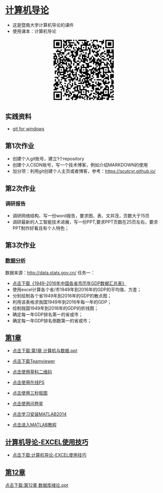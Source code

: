 # [计算机导论](https://github.com/scutcyr/jida_teaching/tree/master/jisuanjidaolun)
- 这是暨南大学计算机导论的课件
- 使用课本：计算机导论
<p align="center"><img width="40%" src="https://github.com/scutcyr/jida_teaching/blob/master/jisuanjidaolun/jisuanjidaolun.png" /></p>

## 实践资料
- [git for windows](https://desktop.github.com/)

## 第1次作业
- 创建个人git账号，建立1个repository
- 创建个人CSDN账号，写一个技术博客，例如介绍MARKDOWN的使用
- 加分项：利用git创建个人主页或者博客，参考：https://scutcyr.github.io/

## 第2次作业
### 调研报告
- 调研网络结构、写一份word报告，要求图、表、文并茂，页数大于15页
- 调研最新的人工智能技术进展，写一份PPT,要求PPT页数在25页左右，要求PPT制作好看且有个人特色；
## 第3次作业
### [数据分析](https://github.com/scutcyr/jida_teaching/blob/master/shuliangfangfa/readme.md)
数据来源：http://data.stats.gov.cn/
任务一：
- [点击下载《1949-2016年中国各省市历年GDP数据汇总表》](https://github.com/scutcyr/jida_teaching/raw/master/shuliangfangfa/1949-2016%E5%B9%B4%E4%B8%AD%E5%9B%BD%E5%90%84%E7%9C%81%E5%B8%82%E5%8E%86%E5%B9%B4GDP%E6%95%B0%E6%8D%AE%E6%B1%87%E6%80%BB%E8%A1%A8.xlsx)
- 使用excel计算各个省/市1949年到2016年的GDP的平均值、方差；
- 分别绘制各个省1949年到2016年的GDP的散点图；
- 利用该表格求我国1949年到2016年每一年的GDP；
- 绘制我国1949年到2016年的GDP的折线图；
- 确定每一年GDP排名第一的省或市；
- 确定每一年GDP排名倒数第一的省或市；


## [第1章](https://github.com/scutcyr/jida_teaching/blob/master/jisuanjidaolun/%E7%AC%AC1%E7%AB%A0%20%E8%AE%A1%E7%AE%97%E6%9C%BA%E4%B8%8E%E6%95%B0%E6%8D%AE.pdf)
  - [点击下载:第1章 计算机与数据.ppt](https://github.com/scutcyr/jida_teaching/raw/master/jisuanjidaolun/%E7%AC%AC1%E7%AB%A0%20%E8%AE%A1%E7%AE%97%E6%9C%BA%E4%B8%8E%E6%95%B0%E6%8D%AE.pdf)
  
  - [点击下载Teamviewer](https://tv-static-net.oss-cn-beijing.aliyuncs.com/download/tv14/TeamViewer_Setup.exe)
  
  - [点击使用草料二维码](https://cli.im/url)
  
  - [点击使用在线PS](https://www.uupoop.com/)
  
  - [点击使用三秒抠图](https://www.gaoding.com/koutu?hmsr=ps_menu)
  
  - [点击使用问卷星](https://www.wjx.cn/)
  
  - [点击学习安装MATLAB2014](https://mp.weixin.qq.com/s/_5ob6wJChbFXmz4UKO3KKw)
  
  - [点击进入MATLAB教程](https://ww2.mathworks.cn/help/matlab/getting-started-with-matlab.html)
  
  
## [计算机导论-EXCEL使用技巧](https://github.com/scutcyr/jida_teaching/blob/master/jisuanjidaolun/%E8%AE%A1%E7%AE%97%E6%9C%BA%E5%AF%BC%E8%AE%BA-EXCEL%E4%BD%BF%E7%94%A8%E6%8A%80%E5%B7%A7.pdf)
  - [点击下载:计算机导论-EXCEL使用技巧](https://github.com/scutcyr/jida_teaching/raw/master/jisuanjidaolun/%E8%AE%A1%E7%AE%97%E6%9C%BA%E5%AF%BC%E8%AE%BA-EXCEL%E4%BD%BF%E7%94%A8%E6%8A%80%E5%B7%A7.pdf)
  
## [第12章](https://raw.githubusercontent.com/scutcyr/jida_teaching/master/shujvku/%E7%AC%AC1%E7%AB%A0%20%E7%BB%AA%E8%AE%BA.ppt)
  [点击下载:第12章 数据库绪论.ppt](https://raw.githubusercontent.com/scutcyr/jida_teaching/master/shujvku/%E7%AC%AC1%E7%AB%A0%20%E7%BB%AA%E8%AE%BA.ppt)  
